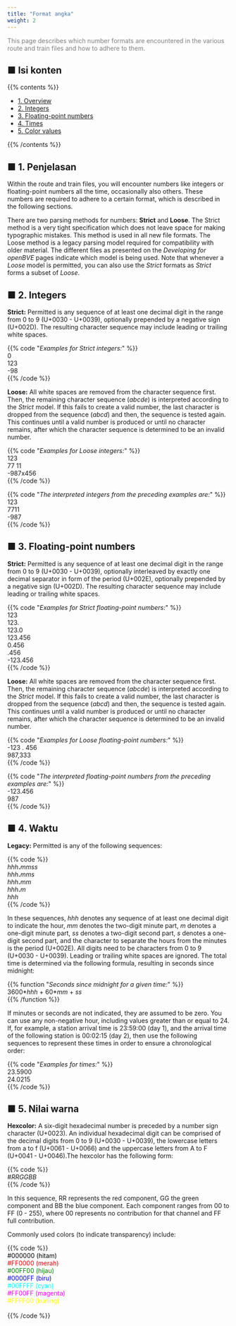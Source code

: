 ```yaml
---
title: "Format angka"
weight: 2
---
```


<font color="Gray">This page describes which number formats are encountered in the various route and train files and how to adhere to them.</font>

## ■ Isi konten

{{% contents %}}

- [1. Overview](#overview)
- [2. Integers](#integers)
- [3. Floating-point numbers](#floating)
- [4. Times](#times)
- [5. Color values](#colors)

{{% /contents %}}

## <a name="overview"></a>■ 1. Penjelasan

Within the route and train files, you will encounter numbers like integers or floating-point numbers all the time, occasionally also others. These numbers are required to adhere to a certain format, which is described in the following sections.

There are two parsing methods for numbers: **Strict** and **Loose**. The Strict method is a very tight specification which does not leave space for making typographic mistakes. This method is used in all new file formats. The Loose method is a legacy parsing model required for compatibility with older material. The different files as presented on the *Developing for openBVE* pages indicate which model is being used. Note that whenever a *Loose* model is permitted, you can also use the *Strict* formats as *Strict* forms a subset of *Loose*.

## <a name="integers"></a>■ 2. Integers

**Strict:** Permitted is any sequence of at least one decimal digit in the range from 0 to 9 (U+0030 - U+0039), optionally prepended by a negative sign (U+002D). The resulting character sequence may include leading or trailing white spaces.

{{% code "*Examples for Strict integers:*" %}}  
0  
123  
-98  
{{% /code %}}

**Loose:** All white spaces are removed from the character sequence first. Then, the remaining character sequence (*abcde*) is interpreted according to the *Strict* model. If this fails to create a valid number, the last character is dropped from the sequence (*abcd*) and then, the sequence is tested again. This continues until a valid number is produced or until no character remains, after which the character sequence is determined to be an invalid number. 

{{% code "*Examples for Loose integers:*" %}}  
123  
77 11  
-987x456  
{{% /code %}}

{{% code "*The interpreted integers from the preceding examples are:*" %}}  
123  
7711  
-987  
{{% /code %}}

## <a name="floating"></a>■ 3. Floating-point numbers

**Strict:** Permitted is any sequence of at least one decimal digit in the range from 0 to 9 (U+0030 - U+0039), optionally interleaved by exactly one decimal separator in form of the period (U+002E), optionally prepended by a negative sign (U+002D). The resulting character sequence may include leading or trailing white spaces.

{{% code "*Examples for Strict floating-point numbers:*" %}}  
123  
123\.  
123.0  
123.456  
0.456  
\.456  
-123.456  
{{% /code %}} 

**Loose:** All white spaces are removed from the character sequence first. Then, the remaining character sequence (*abcde*) is interpreted according to the *Strict* model. If this fails to create a valid number, the last character is dropped from the sequence (*abcd*) and then, the sequence is tested again. This continues until a valid number is produced or until no character remains, after which the character sequence is determined to be an invalid number. 

{{% code "*Examples for Loose floating-point numbers:*" %}}  
-123 . 456  
987,333  
{{% /code %}}  

{{% code "*The interpreted floating-point numbers from the preceding examples are:*" %}}  
-123.456  
987  
{{% /code %}}

## <a name="times"></a>■ 4. Waktu

**Legacy:** Permitted is any of the following sequences:

{{% code %}}  
*hhh*__.__*mmss*  
*hhh*__.__*mms*  
*hhh*__.__*mm*  
*hhh*__.__*m*  
*hhh*  
{{% /code %}}

In these sequences, *hhh* denotes any sequence of at least one decimal digit to indicate the hour, *mm* denotes the two-digit minute part, *m* denotes a one-digit minute part, *ss* denotes a two-digit second part, *s* denotes a one-digit second part, and the character to separate the hours from the minutes is the period (U+002E). All digits need to be characters from 0 to 9 (U+0030 - U+0039). Leading or trailing white spaces are ignored. The total time is determined via the following formula, resulting in seconds since midnight:

{{% function "*Seconds since midnight for a given time:*" %}}  
3600\**hhh* + 60\**mm* + *ss*  
{{% /function %}}

If minutes or seconds are not indicated, they are assumed to be zero. You can use any non-negative hour, including values greater than or equal to 24. If, for example, a station arrival time is 23:59:00 (day 1), and the arrival time of the following station is 00:02:15 (day 2), then use the following sequences to represent these times in order to ensure a chronological order:

{{% code "*Examples for times:*" %}}  
23.5900  
24.0215  
{{% /code %}}

## <a name="colors"></a>■ 5. Nilai warna

**Hexcolor:** A six-digit hexadecimal number is preceded by a number sign character (U+0023). An individual hexadecimal digit can be comprised of the decimal digits from 0 to 9 (U+0030 - U+0039), the lowercase letters from a to f (U+0061 - U+0066) and the uppercase letters from A to F (U+0041 - U+0046).The hexcolor has the following form:

{{% code %}}  
\#*RRGGBB*  
{{% /code %}}

In this sequence, RR represents the red component, GG the green component and BB the blue component. Each component ranges from 00 to FF (0 - 255), where 00 represents no contribution for that channel and FF full contribution.

Commonly used colors (to indicate transparency) include:

{{% code %}}  
<font color="Black">#000000 (hitam)</font>  
<font color="Red">#FF0000 (merah)</font>  
<font color="Green">#00FF00 (hijau)</font>  
<font color="Blue">#0000FF (biru)</font>  
<font color="Cyan">#00FFFF (cyan)</font>  
<font color="Magenta">#FF00FF (magenta)</font>  
<font color="Yellow">#FFFF00 (kuning)</font>  
<font color="White">#FFFFFF (putih)</font>  
{{% /code %}}
